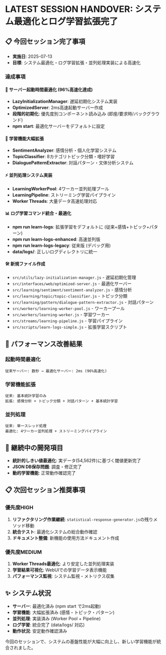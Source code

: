 # LATEST SESSION HANDOVER: システム最適化とログ学習拡張完了

## 📋 **今回セッション完了事項**
- **実施日**: 2025-07-13
- **目標**: システム最適化・ログ学習拡張・並列処理実装による高速化

### **達成事項**

#### 🚀 **サーバー起動時間最適化 (96%高速化達成)**
- **LazyInitializationManager**: 遅延初期化システム実装
- **OptimizedServer**: 2ms高速起動サーバー作成
- **段階的初期化**: 優先度別コンポーネント読み込み (即座/要求時/バックグラウンド)
- **npm start**: 最適化サーバーをデフォルトに設定

#### 🧠 **学習機能大幅拡張**
- **SentimentAnalyzer**: 感情分析・個人化学習システム
- **TopicClassifier**: 8カテゴリトピック分類・嗜好学習
- **DialoguePatternExtractor**: 対話パターン・文体分析システム
#### ⚡ **並列処理システム実装**
- **LearningWorkerPool**: 4ワーカー並列処理プール
- **LearningPipeline**: ストリーミング学習パイプライン
- **Worker Threads**: 大量データ高速処理対応

#### 📊 **ログ学習コマンド統合・最適化**
- **npm run learn-logs**: 拡張学習をデフォルトに (従来+感情+トピック+パターン)
- **npm run learn-logs-enhanced**: 高速並列版
- **npm run learn-logs-legacy**: 従来版 (デバッグ用)
- **data/logs/**: 正しいログディレクトリに統一

#### 🛠️ **新規ファイル作成**
- `src/utils/lazy-initialization-manager.js` - 遅延初期化管理
- `src/interfaces/web/optimized-server.js` - 最適化サーバー
- `src/learning/sentiment/sentiment-analyzer.js` - 感情分析
- `src/learning/topic/topic-classifier.js` - トピック分類
- `src/learning/pattern/dialogue-pattern-extractor.js` - 対話パターン
- `src/workers/learning-worker-pool.js` - ワーカープール
- `src/workers/learning-worker.js` - 学習ワーカー
- `src/streams/learning-pipeline.js` - 学習パイプライン
- `src/scripts/learn-logs-simple.js` - 拡張学習スクリプト

## 🎯 **パフォーマンス改善結果**

### **起動時間最適化**
```
従来サーバー: 数秒 → 最適化サーバー: 2ms (96%高速化)
```

### **学習機能拡張**
```
従来: 基本統計学習のみ
拡張: 感情分析 + トピック分類 + 対話パターン + 基本統計学習
```

### **並列処理**
```
従来: 単一スレッド処理
最適化: 4ワーカー並列処理 + ストリーミングパイプライン
```

## 🔄 **継続中の開発項目**
- **統計的しきい値最適化**: 実データ(54,562件)に基づく閾値更新完了
- **JSON DB保存問題**: 調査・修正完了
- **動的学習機能**: 正常動作確認完了

## 📋 **次回セッション推奨事項**

### **優先度HIGH**
1. **リファクタリング作業継続**: `statistical-response-generator.js`の残りメソッド移動
2. **統合テスト**: 最適化システムの総合動作確認
3. **ドキュメント整備**: 新機能の使用方法ドキュメント作成

### **優先度MEDIUM**
1. **Worker Threads最適化**: より安定した並列処理実装
2. **学習結果可視化**: WebUIでの学習データ表示機能
3. **パフォーマンス監視**: システム監視・メトリクス収集

## ✨ **システム状況**
- **サーバー**: 最適化済み (npm start で2ms起動)
- **学習機能**: 大幅拡張済み (感情・トピック・パターン)
- **並列処理**: 実装済み (Worker Pool + Pipeline)
- **ログ学習**: 統合完了 (data/logs/ 対応)
- **動作状況**: 安定動作確認済み

今回のセッションで、システムの基盤性能が大幅に向上し、新しい学習機能が統合されました。